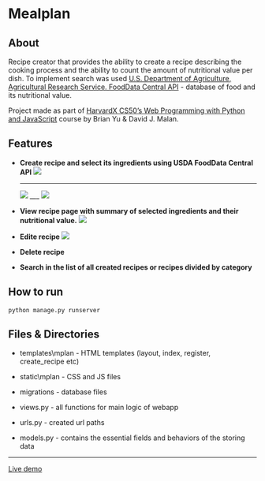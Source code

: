 # Mealplan

## About

Recipe creator that provides the ability to create a recipe describing the cooking process and the ability to count the amount of nutritional value per dish.
To implement search was used [U.S. Department of Agriculture, Agricultural Research Service. FoodData Central API](https://fdc.nal.usda.gov/api-guide.html) - database of food and its nutritional value.

Project made as part of [HarvardX CS50’s Web Programming with Python and JavaScript](https://www.edx.org/course/cs50s-web-programming-with-python-and-javascript) course by Brian Yu & David J. Malan.

## Features

  - **Create recipe and select its ingredients using USDA FoodData Central API**
      <img src='https://user-images.githubusercontent.com/37772440/106514882-e78d0800-64e5-11eb-8c62-5667ce23e920.jpg'>
    ___
      <img src='https://user-images.githubusercontent.com/37772440/106513955-b3651780-64e4-11eb-91ea-e484eff36e26.jpg'>
    ___
      <img src='https://user-images.githubusercontent.com/37772440/106513959-b4964480-64e4-11eb-8b33-4fcfe8585cf8.jpg'>

  
  - **View recipe page with summary of selected ingredients and their nutritional value.**
      <img src='https://user-images.githubusercontent.com/37772440/106513961-b5c77180-64e4-11eb-9ba7-08f3be253511.jpg'>

  
  - **Edite recipe**
      <img src='https://user-images.githubusercontent.com/37772440/106513965-b6600800-64e4-11eb-92bc-6c5d1959a34a.jpg'>
  
  - **Delete recipe**
  
  - **Search in the list of all created recipes or recipes divided by category**
  
## How to run

    python manage.py runserver

## Files & Directories

  - templates\mplan - HTML templates (layout, index, register, create_recipe etc)
  - static\mplan - CSS and JS files
  - migrations - database files

  - views.py - all functions for main logic of webapp
  - urls.py - created url paths
  - models.py - contains the essential fields and behaviors of the storing data

  ___
  [Live demo](https://youtu.be/HzYkCCgWP1s)
  
